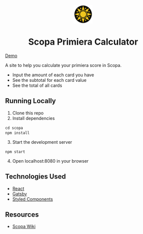 <p align="center">
  <img alt="coin" src="https://raw.githubusercontent.com/andreidobrinski/scopa/master/src/images/coin.png" width="60" />
</p>
<h1 align="center">
  Scopa Primiera Calculator
</h1>

[Demo](https://andreidobrinski.com/scopa)

A site to help you calculate your primiera score in Scopa.

- Input the amount of each card you have
- See the subtotal for each card value
- See the total of all cards

## Running Locally

1. Clone this repo
2. Install dependencies

```
cd scopa
npm install
```

3. Start the development server

```
npm start
```

4. Open localhost:8080 in your browser

## Technologies Used

- [React](https://reactjs.org/)
- [Gatsby](https://www.gatsbyjs.com/)
- [Styled Components](https://styled-components.com/)

## Resources

- [Scopa Wiki](https://en.wikipedia.org/wiki/Scopa)
